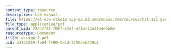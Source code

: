```yaml
---
content_type: resource
description: Lab manual.
file: https://ol-ocw-studio-app-qa.s3.amazonaws.com/courses/hst-121-gastroenterology-fall-2005/b31e2219feb47c900e1d27508e8419d1_assign_2.pdf
file_type: application/pdf
parent_uid: 72042f4f-766f-c54f-af1a-11e21a4e6b8e
resourcetype: Document
title: assign_2.pdf
uid: b31e2219-feb4-7c90-0e1d-27508e8419d1
---
```

